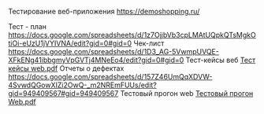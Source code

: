 Тестирование веб-приложения https://demoshopping.ru/

Тест - план
https://docs.google.com/spreadsheets/d/1z7OjjbVb3cpLMAtUQpkQTsMgkOtiOi-eUzU1jVYIVNA/edit?gid=0#gid=0
Чек-лист 
https://docs.google.com/spreadsheets/d/1D3_AG-5VwmpUVQE-XFkENg41ibbgmyVpGVTj4MNeEo4/edit?gid=0#gid=0
Тест-кейсы веб 
[Тест кейсы web.pdf](https://github.com/user-attachments/files/20232157/web.pdf)
Отчеты о дефектах https://docs.google.com/spreadsheets/d/157Z46UmQqXDVW-4SvwdQGowXIZi2OwQ-_m2NREmFUUs/edit?gid=949409567#gid=949409567
Тестовый прогон web 
[Тестовый прогон Web.pdf](https://github.com/user-attachments/files/20266000/Web.pdf)

